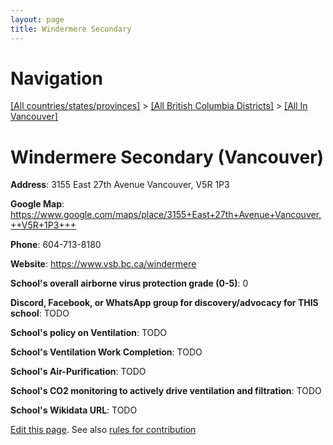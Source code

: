 ```yaml
---
layout: page
title: Windermere Secondary
---
```

# Navigation

[[All countries/states/provinces]](../../..) > [[All British Columbia Districts]](../..) > [[All In Vancouver]](..)

# Windermere Secondary (Vancouver)

**Address**: 3155 East 27th Avenue Vancouver,  V5R 1P3

**Google Map**: <https://www.google.com/maps/place/3155+East+27th+Avenue+Vancouver,++V5R+1P3+++>

**Phone**: 604-713-8180

**Website**: <https://www.vsb.bc.ca/windermere>

**School's overall airborne virus protection grade (0-5)**: 0

**Discord, Facebook, or WhatsApp group for discovery/advocacy for THIS school**: TODO

**School's policy on Ventilation**: TODO

**School's Ventilation Work Completion**: TODO

**School's Air-Purification**: TODO

**School's CO2 monitoring to actively drive ventilation and filtration**: TODO

**School's Wikidata URL**: TODO


[Edit this page](https://github.com/ventilate-schools/BC/edit/main/././Vancouver/Windermere_Secondary.md). See also [rules for contribution](../../../contribution-rules/)